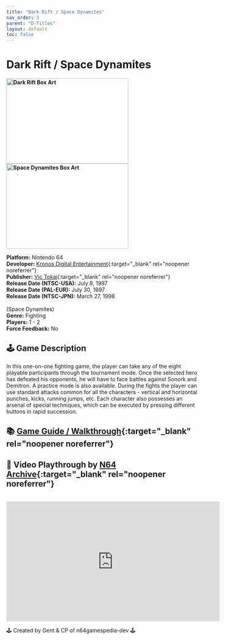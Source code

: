 ```yaml
---
title: "Dark Rift / Space Dynamites"
nav_order: 3
parent: "D-Titles"
layout: default
toc: false
---
```


# Dark Rift / Space Dynamites

<b>
<img src="https://images.launchbox-app.com/95e032cf-c728-4018-8ba6-0ef7aa8bb896.jpg" alt="Dark Rift Box Art" width="320" height="224" />
<img src="https://images.launchbox-app.com/c51db9e8-f955-4515-bd7c-84aa78b0910e.png" alt="Space Dynamites Box Art" width="320" height="224" />
</b>

**Platform:** Nintendo 64  
**Developer:** [Kronos Digital Entertainment](https://en.wikipedia.org/wiki/Kronos_Digital_Entertainment){:target="_blank" rel="noopener noreferrer"}  
**Publisher:** [Vic Tokai](https://en.wikipedia.org/wiki/Tokai_Communications){:target="_blank" rel="noopener noreferrer"}  
**Release Date (NTSC-USA):** July 8, 1997  
**Release Date (PAL-EUR):** July 30, 1997  
**Release Date (NTSC-JPN):** March 27, 1998  
&nbsp;  
(Space Dynamites)  
**Genre:** Fighting  
**Players:** 1 - 2  
**Force Feedback:** No  

## 🕹️ Game Description
In this one-on-one fighting game, the player can take any of the eight playable participants through the tournament mode. Once the selected hero has defeated his opponents, he will have to face battles against Sonork and Demitron. A practice mode is also available. During the fights the player can use standard attacks common for all the characters - vertical and horizontal punches, kicks, running jumps, etc. Each character also possesses an arsenal of special techniques, which can be executed by pressing different buttons in rapid succession.

## 📚 [Game Guide / Walkthrough](https://gamefaqs.gamespot.com/n64/197049-dark-rift/faqs/53156){:target="_blank" rel="noopener noreferrer"}

## 🎥 Video Playthrough by [N64 Archive](https://www.youtube.com/channel/UC1fUDTXUTKjpk_j7leAhAyw){:target="_blank" rel="noopener noreferrer"}  
<br />  
<iframe width="560" height="315" src="https://www.youtube.com/embed/Hdz24PNIF2Y" title="Dark Rift Gameplay" frameborder="0" allowfullscreen></iframe>

🕹️ Created by Gent & CP of n64gamespedia-dev 🕹️

<!-- Vault Format: n64gamespedia-dev -->
<!-- Protocol Source: _vault-specs/format-protocol.md -->
